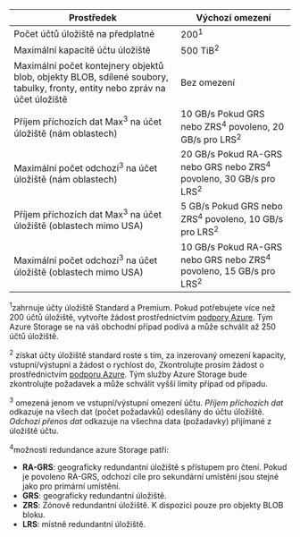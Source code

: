 | Prostředek | Výchozí omezení |
| --- | --- |
| Počet účtů úložiště na předplatné | 200<sup>1</sup> |
| Maximální kapacitě účtu úložiště | 500 TiB<sup>2</sup> |
| Maximální počet kontejnery objektů blob, objekty BLOB, sdílené soubory, tabulky, fronty, entity nebo zpráv na účet úložiště | Bez omezení |
| Příjem příchozích dat Max<sup>3</sup> na účet úložiště (nám oblastech) | 10 GB/s Pokud GRS nebo ZRS<sup>4</sup> povoleno, 20 GB/s pro LRS<sup>2</sup> |
| Maximální počet odchozí<sup>3</sup> na účet úložiště (nám oblastech) | 20 GB/s Pokud RA-GRS nebo GRS nebo ZRS<sup>4</sup> povoleno, 30 GB/s pro LRS<sup>2</sup> |
| Příjem příchozích dat Max<sup>3</sup> na účet úložiště (oblastech mimo USA) | 5 GB/s Pokud GRS nebo ZRS<sup>4</sup> povoleno, 10 GB/s pro LRS<sup>2</sup> |
| Maximální počet odchozí<sup>3</sup> na účet úložiště (oblastech mimo USA) | 10 GB/s Pokud RA-GRS nebo GRS nebo ZRS<sup>4</sup> povoleno, 15 GB/s pro LRS<sup>2</sup> |

<sup>1</sup>zahrnuje účty úložiště Standard a Premium. Pokud potřebujete více než 200 účtů úložiště, vytvořte žádost prostřednictvím [podpory Azure](https://azure.microsoft.com/support/faq/). Tým Azure Storage se na váš obchodní případ podívá a může schválit až 250 účtů úložiště. 

<sup>2</sup> získat účty úložiště standard roste s tím, za inzerovaný omezení kapacity, vstupní/výstupní a žádost o rychlost do, Zkontrolujte prosím žádost o prostřednictvím [podporu Azure](https://azure.microsoft.com/support/faq/). Tým služby Azure Storage bude zkontrolujte požadavek a může schválit vyšší limity případ od případu.

<sup>3</sup> omezená jenom ve vstupní/výstupní omezení účtu. *Příjem příchozích dat* odkazuje na všech dat (počet požadavků) odesílány do účtu úložiště. *Odchozí přenos dat* odkazuje na všechna data (požadavky) přijímané z úložiště účtu.  

<sup>4</sup>možnosti redundance azure Storage patří:
* **RA-GRS**: geograficky redundantní úložiště s přístupem pro čtení. Pokud je povoleno RA-GRS, odchozí cíle pro sekundární umístění jsou stejné jako pro primární umístění.
* **GRS**: geograficky redundantní úložiště. 
* **ZRS**: Zónově redundantní úložiště. K dispozici pouze pro objekty BLOB bloku. 
* **LRS**: místně redundantní úložiště. 